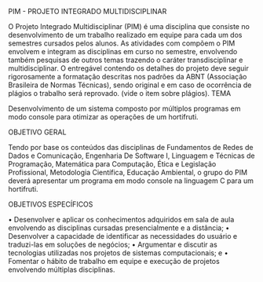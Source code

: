 PIM - PROJETO INTEGRADO MULTIDISCIPLINAR

O Projeto Integrado Multidisciplinar (PIM) é uma disciplina que consiste no desenvolvimento de um trabalho realizado em equipe para cada um dos semestres cursados pelos alunos. As atividades com compõem o PIM envolvem e integram as disciplinas em curso no semestre, envolvendo também pesquisas de outros temas trazendo o caráter transdisciplinar e multidisciplinar.
O entregável contendo os detalhes do projeto deve seguir rigorosamente a formatação descritas nos padrões da ABNT (Associação Brasileira de Normas Técnicas), sendo original e em caso de ocorrência de plágios o trabalho será reprovado. (vide o item sobre plágios).
TEMA

Desenvolvimento de um sistema composto por múltiplos programas em modo console para otimizar as operações de um hortifruti.

OBJETIVO GERAL

Tendo por base os conteúdos das disciplinas de Fundamentos de Redes de Dados e Comunicação, Engenharia De Software I, Linguagem e Técnicas de Programação, Matemática para Computação, Ética e Legislação Profissional, Metodologia Científica, Educação Ambiental, o grupo do PIM deverá apresentar um programa em modo console na linguagem C para um hortifruti.

OBJETIVOS ESPECÍFICOS

•	Desenvolver e aplicar os conhecimentos adquiridos em sala de aula envolvendo as disciplinas cursadas presencialmente e a distância;
•	Desenvolver a capacidade de identificar as necessidades do usuário e traduzi-las em soluções de negócios;
•	Argumentar e discutir as tecnologias utilizadas nos projetos de sistemas computacionais; e
•	Fomentar o hábito de trabalho em equipe e execução de projetos envolvendo múltiplas disciplinas.
